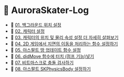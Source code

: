 # 💎 AuroraSkater-Log

- 🧊 [01. 백그라운드 위치 설정](https://github.com/Acasiax/AuroraSkater-Log/blob/main/01.%20백그라운드%20위치%20설정.md)
- 🧊 [02. 캐릭터 설정](https://github.com/Acasiax/AuroraSkater-Log/blob/main/02.%20캐릭터%20설정)
- 🧊 [03. 캐릭터의 위치 및 물리 속성 설정 더 자세히 살펴보기](https://github.com/Acasiax/AuroraSkater-Log/blob/main/03.%20캐릭터의%20위치%20및%20물리%20속성%20설정%20더%20자세히%20공부하기.md)
- 🧊 [04. 2D 게임에서 지면의 이동을 처리하는 함수 설정하기](https://github.com/Acasiax/AuroraSkater-Log/blob/main/04.%202D%20게임에서%20지면의%20이동을%20처리하는%20함수%20설정하기.md)
- 🧊 [05. 아스팔트 땅 업데이트 함수 설정](https://github.com/Acasiax/AuroraSkater-Log/blob/main/05.%20아스팔트%20땅%20업데이트%20함수%20설정.md)
- 🧊 [06. didMove 함수에 터치 (점프 기능)넣기](https://github.com/Acasiax/AuroraSkater-Log/blob/main/06.%20didMove%20함수에%20터치%20(점프%20기능)넣기.md)
- 🧊 [07. 비트마스크로 충돌 검사하기](https://github.com/Acasiax/AuroraSkater-Log/blob/main/07.%20비트마스크로%20충돌%20검사하기.md)
- 🧊 [08. 아스팔트 SKPhysicsBody 설정하기](https://github.com/Acasiax/AuroraSkater-Log/blob/main/07.%20비트마스크로%20충돌%20검사하기.md)
